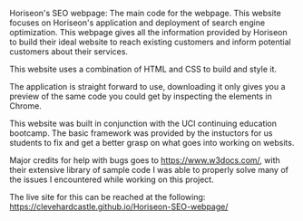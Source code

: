 Horiseon's SEO webpage:
The main code for the webpage. This website focuses on Horiseon's application and deployment of search engine optimization. 
This webpage gives all the information provided by Horiseon to build their ideal website to reach existing customers and inform potential customers about
their services.

This website uses a combination of HTML and CSS to build and style it.

The application is straight forward to use, downloading it only gives you a preview of the same code you could get by inspecting the elements in Chrome.

This website was built in conjunction with the UCI continuing education bootcamp. The basic framework was provided by the instuctors for us students to fix
and get a better grasp on what goes into working on websits. 

Major credits for help with bugs goes to https://www.w3docs.com/, with their extensive library of sample code I was able to properly solve many of the 
issues I encountered while working on this project. 

The live site for this can be reached at the following: https://clevehardcastle.github.io/Horiseon-SEO-webpage/
